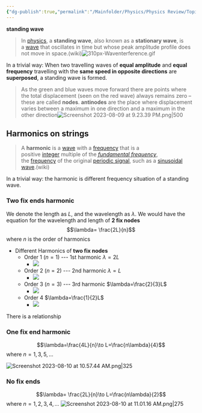 ```yaml
---
{"dg-publish":true,"permalink":"/Mainfolder/Physics/Physics Review/Topics/Standing waves/"}
---
```



**standing wave**
>In [physics](https://en.wikipedia.org/wiki/Physics "Physics"), a **standing wave**, also known as a **stationary wave**, is a [wave](https://en.wikipedia.org/wiki/Wave "Wave") that oscillates in time but whose peak amplitude profile does not move in space.(wiki)![310px-Waventerference.gif](https://upload.wikimedia.org/wikipedia/commons/thumb/5/5d/Waventerference.gif/310px-Waventerference.gif)

In a trivial way: When two travelling waves of **equal amplitude** and **equal frequency** travelling with the **same speed in opposite directions** are **superposed**, a standing wave is formed.


>As the green and blue waves move forward there are points where the total displacement (seen on the red wave) always remains zero – these are called **nodes**.
>**antinodes** are the place where displacement varies between a maximum in one direction and a maximum in the other direction![Screenshot 2023-08-09 at 9.23.39 PM.png|500](/img/user/%E9%99%84%E4%BB%B6/Screenshot%202023-08-09%20at%209.23.39%20PM.png)

## Harmonics on strings
>A **harmonic** is a [wave](https://en.wikipedia.org/wiki/Wave "Wave") with a [frequency](https://en.wikipedia.org/wiki/Frequency "Frequency") that is a positive [integer](https://en.wikipedia.org/wiki/Integer "Integer") multiple of the _[fundamental frequency](https://en.wikipedia.org/wiki/Fundamental_frequency "Fundamental frequency")_, the [frequency](https://en.wikipedia.org/wiki/Frequency "Frequency") of the original [periodic signal](https://en.wikipedia.org/wiki/Periodic_signal "Periodic signal"), such as a [sinusoidal wave](https://en.wikipedia.org/wiki/Sinusoidal_wave "Sinusoidal wave").(wiki)

In a trivial way: the harmonic is different frequency situation of a standing wave.

### Two fix ends harmonic
We denote the length as $L$, and the wavelength as $\lambda$. We would have the equation for the wavelength and length of **2 fix nodes**
$$\lambda= \frac{2L}{n}$$
where $n$ is the order of harmonics

- Different Harmonics of **two fix nodes**
	- Order 1 ($n=1$) --- 1st harmonic $\lambda=2L$
		- ![](https://upload.wikimedia.org/wikipedia/commons/thumb/5/54/Pipe001.gif/220px-Pipe001.gif)
	- Order 2 ($n=2$) --- 2nd harmonic $\lambda=L$
		- ![](https://upload.wikimedia.org/wikipedia/commons/thumb/a/a8/Pipe002.gif/220px-Pipe002.gif)
	- Order 3 ($n=3$) --- 3rd harmonic  $\lambda=\frac{2}{3}L$
		- ![](https://upload.wikimedia.org/wikipedia/commons/thumb/a/a9/Pipe003.gif/220px-Pipe003.gif)
	- Order 4 $\lambda=\frac{1}{2}L$
		- ![](https://upload.wikimedia.org/wikipedia/commons/thumb/6/6c/Pipe004.gif/220px-Pipe004.gif)

There is a relationship 

### One fix end harmonic
$$\lambda=\frac{4L}{n}\to L=\frac{n\lambda}{4}$$
where $n=1,3,5,...$

![Screenshot 2023-08-10 at 10.57.44 AM.png|325](/img/user/%E9%99%84%E4%BB%B6/Screenshot%202023-08-10%20at%2010.57.44%20AM.png)

### No fix ends
$$\lambda= \frac{2L}{n}\to L=\frac{n\lambda}{2}$$
where $n=1,2,3,4,...$
![Screenshot 2023-08-10 at 11.01.16 AM.png|275](/img/user/%E9%99%84%E4%BB%B6/Screenshot%202023-08-10%20at%2011.01.16%20AM.png)




